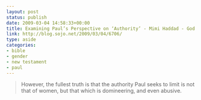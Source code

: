 ```yaml
---
layout: post
status: publish
date: 2009-03-04 14:58:33+00:00
title: Examining Paul’s Perspective on ‘Authority’ - Mimi Haddad - God’s Politics Blog
link: http://blog.sojo.net/2009/03/04/6706/
type: aside
categories:
- bible
- gender
- new testament
- paul
---
```


> However, the fullest truth is that the authority Paul seeks to limit is not that of women, but that which is domineering, and even abusive.
